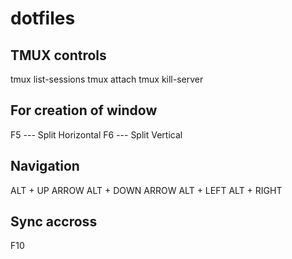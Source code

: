# dotfiles

TMUX controls 
-------------------------
tmux list-sessions
tmux attach
tmux kill-server


For creation of window 
-------------------------
F5 --- Split  Horizontal 
F6 --- Split Vertical


Navigation
-------------------

ALT + UP ARROW 
ALT + DOWN ARROW
ALT + LEFT
ALT + RIGHT

Sync accross 
--------------
F10
